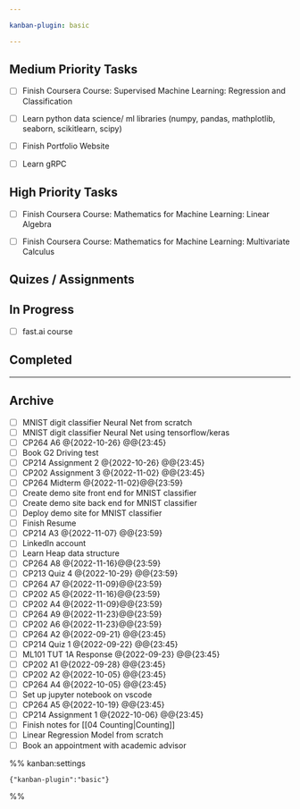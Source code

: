 ```yaml
---

kanban-plugin: basic

---
```


## Medium Priority Tasks

- [ ] Finish Coursera Course: Supervised Machine Learning: Regression and Classification
- [ ] Learn python data science/ ml libraries (numpy, pandas, mathplotlib, seaborn, scikitlearn, scipy)
- [ ] Finish Portfolio Website
- [ ] Learn gRPC


## High Priority Tasks

- [ ] Finish Coursera Course: Mathematics for Machine Learning: Linear Algebra
- [ ] Finish Coursera Course: Mathematics for Machine Learning: Multivariate Calculus


## Quizes / Assignments



## In Progress

- [ ] fast.ai course


## Completed



***

## Archive

- [ ] MNIST digit classifier Neural Net from scratch
- [ ] MNIST digit classifier Neural Net using tensorflow/keras
- [ ] CP264 A6 @{2022-10-26} @@{23:45}
- [ ] Book G2 Driving test
- [ ] CP214 Assignment 2 @{2022-10-26} @@{23:45}
- [ ] CP202 Assignment 3 @{2022-11-02} @@{23:45}
- [ ] CP264 Midterm @{2022-11-02}@@{23:59}
- [ ] Create demo site front end for MNIST classifier
- [ ] Create demo site back end for MNIST classifier
- [ ] Deploy demo site for MNIST classifier
- [ ] Finish Resume
- [ ] CP214 A3 @{2022-11-07} @@{23:59}
- [ ] LinkedIn account
- [ ] Learn Heap data structure
- [ ] CP264 A8 @{2022-11-16}@@{23:59}
- [ ] CP213 Quiz 4 @{2022-10-29} @@{23:59}
- [ ] CP264 A7 @{2022-11-09}@@{23:59}
- [ ] CP202 A5 @{2022-11-16}@@{23:59}
- [ ] CP202 A4 @{2022-11-09}@@{23:59}
- [ ] CP264 A9 @{2022-11-23}@@{23:59}
- [ ] CP202 A6 @{2022-11-23}@@{23:59}
- [ ] CP264 A2 @{2022-09-21} @@{23:45}
- [ ] CP214 Quiz 1 @{2022-09-22} @@{23:45}
- [ ] ML101 TUT 1A Response @{2022-09-23} @@{23:45}
- [ ] CP202 A1 @{2022-09-28} @@{23:45}
- [ ] CP202 A2 @{2022-10-05} @@{23:45}
- [ ] CP264 A4 @{2022-10-05} @@{23:45}
- [ ] Set up jupyter notebook on vscode
- [ ] CP264 A5 @{2022-10-19} @@{23:45}
- [ ] CP214 Assignment 1 @{2022-10-06} @@{23:45}
- [ ] Finish notes for [[04 Counting|Counting]]
- [ ] Linear Regression Model from scratch
- [ ] Book an appointment with academic advisor

%% kanban:settings
```
{"kanban-plugin":"basic"}
```
%%